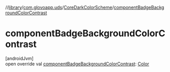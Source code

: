 //[library](../../../index.md)/[com.glovoapp.uds](../index.md)/[CoreDarkColorScheme](index.md)/[componentBadgeBackgroundColorContrast](component-badge-background-color-contrast.md)

# componentBadgeBackgroundColorContrast

[androidJvm]\
open override val [componentBadgeBackgroundColorContrast](component-badge-background-color-contrast.md): [Color](https://developer.android.com/reference/kotlin/androidx/compose/ui/graphics/Color.html)
